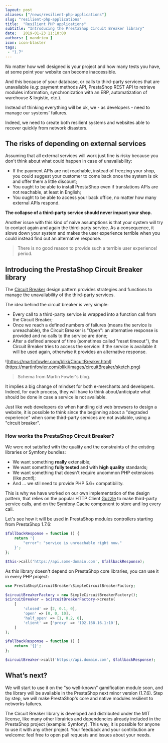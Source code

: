 ```yaml
---
layout: post
aliases: ["/news/resilient-php-applications"]
slug: "resilient-php-applications"
title:  "Resilient PHP applications"
subtitle: "Introducing the PrestaShop Circuit Breaker library"
date:   2019-01-23 11:10:00
authors: [ mandrieu ]
icon: icon-blaster
tags:
 - "1.7"
---
```


No matter how well designed is your project and how many tests you have, at some point your website can become inaccessible.

And this because of your database, or calls to third-party services that are unavailable (e.g: payment methods API, PrestaShop REST API to retrieve modules information, synchronization with an ERP, automatization of warehouse & logistic, etc.).

Instead of thinking everything will be ok, we - as developers - need to manage our systems' failures.

Indeed, we need to create both resilient systems and websites able to recover quickly from network disasters.

## The risks of depending on external services

Assuming that all external services will work just fine is risky because you don't think about what could happen in case of unavailability:

* If the payment APIs are not reachable, instead of freezing your shop, you could suggest your customer to come back once the system is ok and offer them a little discount;
* You ought to be able to install PrestaShop even if translations APIs are not reachable, at least in English;
* You ought to be able to access your back office, no matter how many external APIs respond.

**The collapse of a third-party service should never impact your shop.**

Another issue with this kind of naive assumptions is that your system will try to contact again and again the third-party service. As a consequence, it slows down your system and makes the user experience terrible when you could instead find out an alternative response.

> There is no good reason to provide such a terrible user experience! period.

## Introducing the PrestaShop Circuit Breaker library

The [Circuit Breaker](https://martinfowler.com/bliki/CircuitBreaker.html) design pattern provides strategies and functions to manage the unavailability of the third-party services.

The idea behind the circuit breaker is very simple:

* Every call to a third-party service is wrapped into a function call from the Circuit Breaker;
* Once we reach a defined numbers of failures (means the service is unreachable), the Circuit Breaker is "Open": an alternative response is provided and no calls to the service are done;
* After a defined amount of time (sometimes called "reset timeout"), the Circuit Breaker tries to access the service: if the service is available it will be used again, otherwise it provides an alternative response.

![https://martinfowler.com/bliki/CircuitBreaker.html](https://martinfowler.com/bliki/images/circuitBreaker/sketch.png)

> Schema from Martin Fowler's blog.

It implies a big change of mindset for both e-merchants and developers. Indeed, for each process, they will have to think about/anticipate what should be done in case a service is not available.

Just like web developers do when handling old web browsers to design a website, it is possible to think since the beginning about a "degraded experience" when some third-party services are not available, using a "circuit breaker".

### How works the PrestaShop Circuit Breaker?

We were not satisfied with the quality and the constraints of the existing libraries or Symfony bundles:

* We want something **really** extensible;
* We want something **fully tested** and with **high quality** standards;
* We want something that doesn't require uncommon PHP extensions (like *pcntl*);
* And ... we stil need to provide PHP 5.6+ compatibility.


This is why we have worked on our own implementation of the design pattern, that relies on the popular HTTP Client [Guzzle](http://docs.guzzlephp.org/en/stable/index.html) to make third-party service calls, and on the [Symfony Cache](https://symfony.com/doc/3.4/components/cache.html#simple-caching-psr-16) component to store and log every call.

Let's see how it will be used in PrestaShop modules controllers starting from PrestaShop 1.7.6:

```php
$fallbackResponse = function () {
    return '{
        "error": "service is unreachable right now."
    }';
};

$this->call('https://api.some-domain.com', $fallbackResponse);
```

As this library doesn't depend on PrestaShop core libraries, you can use it in every PHP project:

```php
use PrestaShop\CircuitBreaker\SimpleCircuitBreakerFactory;

$circuitBreakerFactory = new SimpleCircuitBreakerFactory();
$circuitBreaker = $circuitBreakerFactory->create(
    [
        'closed' => [2, 0.1, 0],
        'open' => [0, 0, 10],
        'half_open' => [1, 0.2, 0],
        'client' => ['proxy' => '192.168.16.1:10'],
    ]
);

$fallbackResponse = function () {
    return '{}';
};

$circuitBreaker->call('https://api.domain.com', $fallbackResponse);
```

## What’s next?

We will start to use it on the "so well-known" gamification module soon, and the library will be available in the PrestaShop next minor version (1.7.6). Step by step, we will make PrestaShop's core and native modules resilient to networks failures.

The Circuit Breaker library is developed and distributed under the MIT license, like many other librairies and dependencies already included in the PrestaShop project (example: Symfony). This way, it is possible for anyone to use it with any other project. Your feedback and your contribution are welcome: feel free to open pull requests and issues about your needs.
